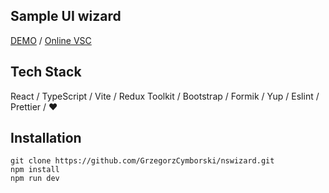 ## Sample UI wizard

 [DEMO](https://nswizard.surge.sh/) / [Online VSC](https://github1s.com/GrzegorzCymborski/nswizard)


## Tech Stack
React / TypeScript / Vite / Redux Toolkit / Bootstrap / Formik / Yup / Eslint / Prettier / ❤

## Installation
```
git clone https://github.com/GrzegorzCymborski/nswizard.git
npm install
npm run dev
```
